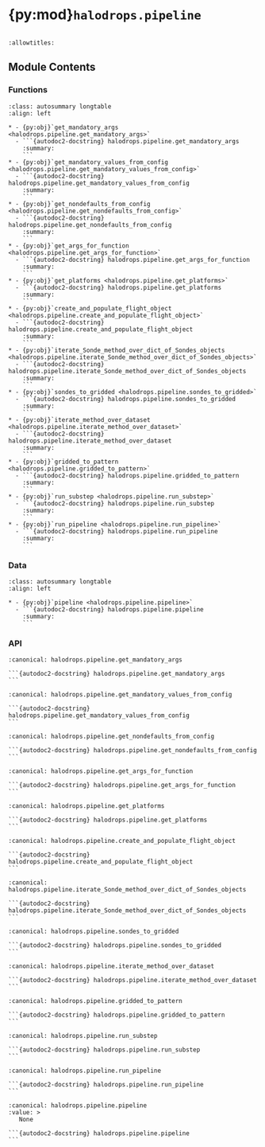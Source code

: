 # {py:mod}`halodrops.pipeline`

```{py:module} halodrops.pipeline
```

```{autodoc2-docstring} halodrops.pipeline
:allowtitles:
```

## Module Contents

### Functions

````{list-table}
:class: autosummary longtable
:align: left

* - {py:obj}`get_mandatory_args <halodrops.pipeline.get_mandatory_args>`
  - ```{autodoc2-docstring} halodrops.pipeline.get_mandatory_args
    :summary:
    ```
* - {py:obj}`get_mandatory_values_from_config <halodrops.pipeline.get_mandatory_values_from_config>`
  - ```{autodoc2-docstring} halodrops.pipeline.get_mandatory_values_from_config
    :summary:
    ```
* - {py:obj}`get_nondefaults_from_config <halodrops.pipeline.get_nondefaults_from_config>`
  - ```{autodoc2-docstring} halodrops.pipeline.get_nondefaults_from_config
    :summary:
    ```
* - {py:obj}`get_args_for_function <halodrops.pipeline.get_args_for_function>`
  - ```{autodoc2-docstring} halodrops.pipeline.get_args_for_function
    :summary:
    ```
* - {py:obj}`get_platforms <halodrops.pipeline.get_platforms>`
  - ```{autodoc2-docstring} halodrops.pipeline.get_platforms
    :summary:
    ```
* - {py:obj}`create_and_populate_flight_object <halodrops.pipeline.create_and_populate_flight_object>`
  - ```{autodoc2-docstring} halodrops.pipeline.create_and_populate_flight_object
    :summary:
    ```
* - {py:obj}`iterate_Sonde_method_over_dict_of_Sondes_objects <halodrops.pipeline.iterate_Sonde_method_over_dict_of_Sondes_objects>`
  - ```{autodoc2-docstring} halodrops.pipeline.iterate_Sonde_method_over_dict_of_Sondes_objects
    :summary:
    ```
* - {py:obj}`sondes_to_gridded <halodrops.pipeline.sondes_to_gridded>`
  - ```{autodoc2-docstring} halodrops.pipeline.sondes_to_gridded
    :summary:
    ```
* - {py:obj}`iterate_method_over_dataset <halodrops.pipeline.iterate_method_over_dataset>`
  - ```{autodoc2-docstring} halodrops.pipeline.iterate_method_over_dataset
    :summary:
    ```
* - {py:obj}`gridded_to_pattern <halodrops.pipeline.gridded_to_pattern>`
  - ```{autodoc2-docstring} halodrops.pipeline.gridded_to_pattern
    :summary:
    ```
* - {py:obj}`run_substep <halodrops.pipeline.run_substep>`
  - ```{autodoc2-docstring} halodrops.pipeline.run_substep
    :summary:
    ```
* - {py:obj}`run_pipeline <halodrops.pipeline.run_pipeline>`
  - ```{autodoc2-docstring} halodrops.pipeline.run_pipeline
    :summary:
    ```
````

### Data

````{list-table}
:class: autosummary longtable
:align: left

* - {py:obj}`pipeline <halodrops.pipeline.pipeline>`
  - ```{autodoc2-docstring} halodrops.pipeline.pipeline
    :summary:
    ```
````

### API

````{py:function} get_mandatory_args(function)
:canonical: halodrops.pipeline.get_mandatory_args

```{autodoc2-docstring} halodrops.pipeline.get_mandatory_args
```
````

````{py:function} get_mandatory_values_from_config(config, mandatory_args)
:canonical: halodrops.pipeline.get_mandatory_values_from_config

```{autodoc2-docstring} halodrops.pipeline.get_mandatory_values_from_config
```
````

````{py:function} get_nondefaults_from_config(config: configparser.ConfigParser, obj: callable) -> dict
:canonical: halodrops.pipeline.get_nondefaults_from_config

```{autodoc2-docstring} halodrops.pipeline.get_nondefaults_from_config
```
````

````{py:function} get_args_for_function(config, function)
:canonical: halodrops.pipeline.get_args_for_function

```{autodoc2-docstring} halodrops.pipeline.get_args_for_function
```
````

````{py:function} get_platforms(config)
:canonical: halodrops.pipeline.get_platforms

```{autodoc2-docstring} halodrops.pipeline.get_platforms
```
````

````{py:function} create_and_populate_flight_object(config: configparser.ConfigParser) -> (dict[halodrops.helper.paths.Platform], dict[halodrops.processor.Sonde])
:canonical: halodrops.pipeline.create_and_populate_flight_object

```{autodoc2-docstring} halodrops.pipeline.create_and_populate_flight_object
```
````

````{py:function} iterate_Sonde_method_over_dict_of_Sondes_objects(obj: dict, functions: list, config: configparser.ConfigParser) -> dict
:canonical: halodrops.pipeline.iterate_Sonde_method_over_dict_of_Sondes_objects

```{autodoc2-docstring} halodrops.pipeline.iterate_Sonde_method_over_dict_of_Sondes_objects
```
````

````{py:function} sondes_to_gridded(sondes: dict) -> xarray.Dataset
:canonical: halodrops.pipeline.sondes_to_gridded

```{autodoc2-docstring} halodrops.pipeline.sondes_to_gridded
```
````

````{py:function} iterate_method_over_dataset(dataset: xarray.Dataset, functions: list) -> xarray.Dataset
:canonical: halodrops.pipeline.iterate_method_over_dataset

```{autodoc2-docstring} halodrops.pipeline.iterate_method_over_dataset
```
````

````{py:function} gridded_to_pattern(gridded: xarray.Dataset, config: configparser.ConfigParser) -> xarray.Dataset
:canonical: halodrops.pipeline.gridded_to_pattern

```{autodoc2-docstring} halodrops.pipeline.gridded_to_pattern
```
````

````{py:function} run_substep(previous_substep_output, substep: dict, config: configparser.ConfigParser)
:canonical: halodrops.pipeline.run_substep

```{autodoc2-docstring} halodrops.pipeline.run_substep
```
````

````{py:function} run_pipeline(pipeline: dict, config: configparser.ConfigParser)
:canonical: halodrops.pipeline.run_pipeline

```{autodoc2-docstring} halodrops.pipeline.run_pipeline
```
````

````{py:data} pipeline
:canonical: halodrops.pipeline.pipeline
:value: >
   None

```{autodoc2-docstring} halodrops.pipeline.pipeline
```

````
